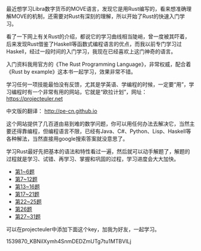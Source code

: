 最近想学习Libra数字货币的MOVE语言，发现它是用Rust编写的，看来想准确理解MOVE的机制，还需要对Rust有深刻的理解，所以开始了Rust的快速入门学习。

看了一下网上有关Rust的介绍，都说它的学习曲线相当陡峭，曾一度被其吓着，后来发现Rust借鉴了Haskell等函数式编程语言的优点，而我以前专门学习过Haskell，经过一段时间的入门学习，我现在已经喜欢上这门神奇的语言。

入门资料我用官方的《The Rust Programming Language》，非常权威，配合着《Rust by example》这本书一起学习，效果非常不错。

学习任何一项技能最怕没有反馈，尤其是学英语、学编程的时候，一定要“用”，学习编程时有一个非常有用的网站，它就是“欧拉计划”，网址：
https://projecteuler.net

中文版的翻译：
http://pe-cn.github.io

这个网站提供了几百道由易到难的数学问题，你可以用任何办法去解决它，当然主要还得靠编程，但编程语言不限，已经有Java、C#、Python、Lisp、Haskell等各种解法，当然直接用google搜索答案就没意思了。

学习Rust最好先把基本的语法和特性看过一遍，然后就可以动手解题了，解题的过程就是学习、试错、再学习、掌握和巩固的过程，学习进度会大大加快。

* [第1~6题](https://mp.weixin.qq.com/s/cyDRvJB5QfME6OhiKxkHBw)
* [第7~12题](https://mp.weixin.qq.com/s/GFZj_yPY-R9XU__KHqRmvA)
* [第13~16题](https://mp.weixin.qq.com/s/6edK0fgCPSoN12k6spBdnw)
* [第17~21题](https://mp.weixin.qq.com/s/vZo7qZBLwgxG3d1ia5xKGg)
* [第22~25题](https://mp.weixin.qq.com/s/QTT6JzMRY2eoyzvXzQvkrQ)
* [第26题](https://mp.weixin.qq.com/s/8VO7y6jNsJuJp8lGQc7PIA)
* [第27~31题](https://mp.weixin.qq.com/s/IoPouBKl7Mo2tAKWEyXEQg)


可以在projecteuler中添加下面这个key，加我为好友，一起学习。

1539870_KBNiIXymh4SnmDEDZmUTg7tu1MTBVlLj
